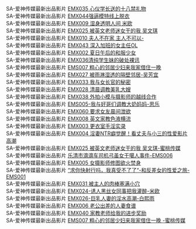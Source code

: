 SA-爱神传媒最新出品影片    [EMX035 心仪学长送的十八禁礼物](http://sagj.me/videoDetail/77ed23ca7bb5262b.html)     
SA-爱神传媒最新出品影片    [EMX044强逼模特线上脱衣](http://sagj.me/videoDetail/b1388d25825e5ab4.html)    
SA-爱神传媒最新出品影片    [EMX009 湿身透明人间 米欧](http://sagj.me/videoDetail/e4d8375a0e7c6fea.html)   
SA-爱神传媒最新出品影片    [EMX025 被英文老师迷女干的我 吴文琪](http://sagj.me/videoDetail/11e77e9207699445.html)   
SA-爱神传媒最新出品影片    [EMX010 夫人不在家 主人不可以-](http://sagj.me/videoDetail/d97a3ec1aa16af00.html)                
SA-爱神传媒最新出品影片    [EMX043 深入加班的女主任OL](http://sagj.me/videoDetail/d44de11bb19a428f.html)                
SA-爱神传媒最新出品影片    [EMX002 夏日午后的和服少女](http://sagj.me/videoDetail/b69e08014a3ea8e1.html)                
SA-爱神传媒最新出品影片    [EMX036清纯学生妹的破处裸讯](http://sagj.me/videoDetail/e7a32666102b641b.html)                
SA-爱神传媒最新出品影片    [EMS007 粗心的邻居少妇来我家借住一晚](http://sagj.me/videoDetail/fcefc145446d2736.html)                
SA-爱神传媒最新出品影片    [EMX027 被雨淋湿透的隔壁邻居-吴芳宜](http://sagj.me/videoDetail/f82671af1eec70bb.html)                
SA-爱神传媒最新出品影片    [EMX033 我与女长官的秘密](http://sagj.me/videoDetail/f7c11bb7f3bfa421.html)                
SA-爱神传媒最新出品影片    [EMX028 清晨调教美乳大嫂](http://sagj.me/videoDetail/2301ee376be78770.html)                
SA-爱神传媒最新出品影片    [EMX038 外拍小模与摄影师的越线合作](http://sagj.me/videoDetail/d7234d76529fed78.html)                
SA-爱神传媒最新出品影片    [EMS005-我与好哥们调教大奶妈妈-思乐](http://sagj.me/videoDetail/afbbcb74315f094c.html)                
SA-爱神传媒最新出品影片    [EMX060 要求女友晨间泄欲](http://sagj.me/videoDetail/ac26b7752c089466.html)                
SA-爱神传媒最新出品影片    [EMX008 英文家教色液横流](http://sagj.me/videoDetail/9d3891f1d9dba05e.html)                
SA-爱神传媒最新出品影片    [EMX003 更衣室手淫实录](http://sagj.me/videoDetail/8b1ee5ead8928c1d.html)                
SA-爱神传媒最新出品影片    [EMX004 淫妻NTR癖觉醒！看丈夫与小三的性爱影片高潮](http://sagj.me/videoDetail/687f420ea0a91e7c.html)                
SA-爱神传媒最新出品影片    [EMX025 被英文老师迷女干的我 吴文琪-蜜桃传媒](http://sagj.me/videoDetail/419c1919a3b584a6.html)                
SA-爱神传媒最新出品影片    [乐清市滴滴车司机弓虽女干噶人事件-EMS006](http://sagj.me/videoDetail/0d851b06fc3e724e.html)                
SA-爱神传媒最新出品影片    [EMX005 女摄影师修图欲火焚身](http://sagj.me/videoDetail/ab8c0b98c79756a0.html)                
SA-爱神传媒最新出品影片    [“求你快射行吗，我真受不了了“-和反差女的性爱之旅-EMS001](http://sagj.me/videoDetail/2edeaf06a93038a4.html)                
SA-爱神传媒最新出品影片    [EMX031 被主人的肉棒塞满小穴](http://sagj.me/videoDetail/3df73acc5e73f70b.html)                
SA-爱神传媒最新出品影片    [EMX024-诱人黑丝女同事把我灌醉-米欧](http://sagj.me/videoDetail/e5259d8473b6069e.html)                
SA-爱神传媒最新出品影片    [EMX026-巨乳人妻的淫水高潮-白熙雨](http://sagj.me/videoDetail/77fbb229267abf9d.html)                
SA-爱神传媒最新出品影片    [EMX006 老公出差的人妻食谱](http://sagj.me/videoDetail/72e7685d1686d0f1.html)                
SA-爱神传媒最新出品影片    [EMX040 家教老师给我的进步奖励](http://sagj.me/videoDetail/dd4f5f5912fa683a.html)                
SA-爱神传媒最新出品影片    [EMS007 粗心的邻居少妇来我家借住一晚 -蜜桃传媒](http://sagj.me/videoDetail/acbb235f5aa3533b.html)                
